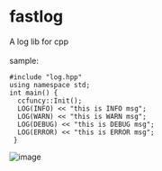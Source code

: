 # fastlog
A log lib for cpp <br></br>
sample:
```
#include "log.hpp"
using namespace std;
int main() {
  ccfuncy::Init();
  LOG(INFO) << "this is INFO msg";
  LOG(WARN) << "this is WARN msg";
  LOG(DEBUG) << "this is DEBUG msg";
  LOG(ERROR) << "this is ERROR msg";
 }
```
![image](https://github.com/ccfuncy/fastlog/assets/35862080/e76a8016-d29b-4081-9548-b150e5949b53)
